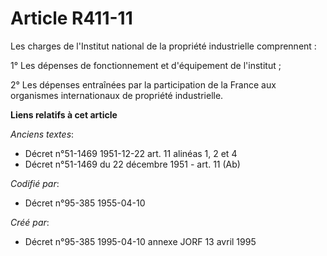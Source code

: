 # Article R411-11

Les charges de l'Institut national de la propriété industrielle comprennent :

1° Les dépenses de fonctionnement et d'équipement de l'institut ;

2° Les dépenses entraînées par la participation de la France aux organismes internationaux de propriété industrielle.

**Liens relatifs à cet article**

_Anciens textes_:

  - Décret n°51-1469 1951-12-22 art. 11 alinéas 1, 2 et 4
  - Décret n°51-1469 du 22 décembre 1951 - art. 11 (Ab)

_Codifié par_:

  - Décret n°95-385 1955-04-10

_Créé par_:

  - Décret n°95-385 1995-04-10 annexe JORF 13 avril 1995
